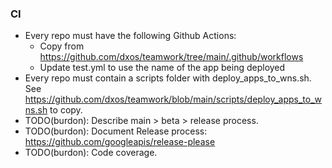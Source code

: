 ### CI

- Every repo must have the following Github Actions:
    - Copy from https://github.com/dxos/teamwork/tree/main/.github/workflows
    - Update test.yml to use the name of the app being deployed
- Every repo must contain a scripts folder with deploy_apps_to_wns.sh. See https://github.com/dxos/teamwork/blob/main/scripts/deploy_apps_to_wns.sh to copy.
- TODO(burdon): Describe main > beta > release process.
- TODO(burdon): Document Release process: https://github.com/googleapis/release-please
- TODO(burdon): Code coverage.
